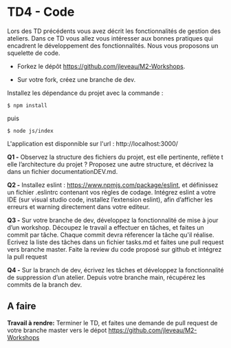 # TD4 - Code

Lors des TD précédents vous avez décrit les fonctionnalités de gestion des ateliers. Dans ce TD vous allez vous intéresser aux bonnes pratiques qui encadrent le développement des fonctionnalités. Nous vous proposons un squelette de code. 

* Forkez le dépôt https://github.com/jleveau/M2-Workshops.

* Sur votre fork, créez une branche de dev.

Installez les dépendance du projet avec la commande :

`$ npm install`

puis 

`$ node js/index`

L'application est disponnible sur l'url : http://localhost:3000/

**Q1 -** Observez la structure des fichiers du projet, est elle pertinente, reflète t elle l’architecture du projet ? Proposez une autre structure, et décrivez la dans un fichier documentationDEV.md.

**Q2 -** Installez eslint : https://www.npmjs.com/package/eslint, et définissez un fichier .eslintrc contenant vos règles de codage. Intégrez eslint a votre IDE (sur visual studio code, installez l’extension eslint), afin d’afficher les erreurs et warning directement dans votre editeur.

**Q3 -** Sur votre branche de dev, développez la fonctionnalité de mise à jour d’un workshop. Découpez le travail a effectuer en tâches, et faites un commit par tâche. Chaque commit devra réferencer la tâche qu'il réalise. Ecrivez la liste des tâches dans un fichier tasks.md et faites une pull request vers branche master. Faite la review du code proposé sur github et intégrez la pull request

**Q4 -** Sur la branch de dev, écrivez les tâches et développez la fonctionnalité de suppression d’un atelier. Depuis votre branche main, récupérez les commits de la branch dev.

## A faire 

**Travail à rendre:** Terminer le TD, et faites une demande de pull request de votre branche master vers le dépot https://github.com/jleveau/M2-Workshops
